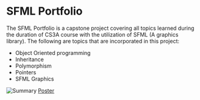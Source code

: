 # SFML Portfolio
The SFML Portfolio is a capstone project covering all topics learned during the duration of CS3A course with the utilization of SFML (A graphics library). The following are topics that are incorporated in this project:

- Object Oriented programming
- Inheritance
- Polymorphism
- Pointers
- SFML Graphics

![Summary](https://github.com/shermanyan/CS3A_Portfolio_SFML/assets/14947899/70fa13b4-7b2c-4dcb-a275-90ed933cc86e)
[Poster](https://github.com/shermanyan/CS3A_Portfolio_SFML/files/12072036/Pi.Day.Poster.pdf)
